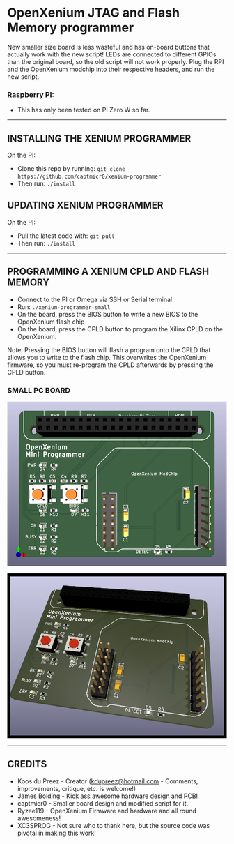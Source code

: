 # OpenXenium JTAG and Flash Memory programmer
New smaller size board is less wasteful and has on-board buttons that actually work with the new script!
LEDs are connected to different GPIOs than the original board, so the old script will not work properly.
Plug the RPI and the OpenXenium modchip into their respective headers, and run the new script.

### Raspberry PI:
- This has only been tested on PI Zero W so far.

-------------
## INSTALLING THE XENIUM PROGRAMMER

On the PI:
- Clone this repo by running: `git clone https://github.com/captmicr0/xenium-programmer`
- Then run: `./install`

## UPDATING XENIUM PROGRAMMER

On the PI:
- Pull the latest code with: `git pull`
- Then run: `./install` 

-------------
## PROGRAMMING A XENIUM CPLD AND FLASH MEMORY

- Connect to the PI or Omega via SSH or Serial terminal
- Run: `./xenium-programmer-small`
- On the board, press the BIOS button to write a new BIOS to the OpenXenium flash chip
- On the board, press the CPLD button to program the Xilinx CPLD on the OpenXenium.

Note: Pressing the BIOS button will flash a program onto the CPLD that allows you to
write to the flash chip. This overwrites the OpenXenium firmware, so you must re-program
the CPLD afterwards by pressing the CPLD button.

### SMALL PC BOARD


![RPI PXB](hardware/RaspberryPIZero-small/images/RaspberryPIZero-small.front.png)

![RPI PXC](hardware/RaspberryPIZero-small/images/RaspberryPIZero-small.RT.angled.png)

-------------
## CREDITS

- Koos du Preez - Creator (kdupreez@hotmail.com - Comments, improvements, critique, etc. is welcome!)
- James Bolding - Kick ass awesome hardware design and PCB!
- captmicr0 - Smaller board design and modified script for it.
- Ryzee119 -  OpenXenium Firmware and hardware and all round awesomeness!
- XC3SPROG - Not sure who to thank here, but the source code was pivotal in making this work!
